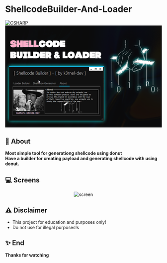 # ShellcodeBuilder-And-Loader
![CSHARP](https://img.shields.io/badge/Language-CSHARP-aqua?style=for-the-badge&logo=CS)
![](banner.png)

## 📑 About
<b> Most simple tool for generationg shellcode using donut</b>
<strong><br>Have a builder for creating payload and generating shellcode with using donut.</strong>

## 💻 Screens
<p float="left" align="center">
  <img alt="screen" width="650" src="bnnr.png">
</p> 


## ⚠️ Disclaimer
 * This project for education and purposes only!
 * Do not use for illegal purposes!s

## ✨ End
<strong>Thanks for watching</strong>